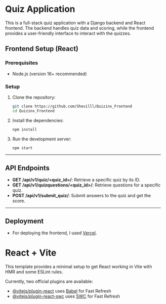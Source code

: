 # Quiz Application

This is a full-stack quiz application with a Django backend and React frontend. The backend handles quiz data and scoring, while the frontend provides a user-friendly interface to interact with the quizzes.

## Frontend Setup (React)

### Prerequisites

-   Node.js (version 16+ recommended)

### Setup

1. Clone the repository:

    ```bash
    git clone https://github.com/Shevilll/Quizinx_Frontend
    cd Quizinx_Frontend
    ```

2. Install the dependencies:

    ```bash
    npm install
    ```

3. Run the development server:
    ```bash
    npm start
    ```

---

## API Endpoints

-   **GET /api/v1/quiz/<quiz_id>/**: Retrieve a specific quiz by its ID.
-   **GET /api/v1/quizquestions/<quiz_id>/**: Retrieve questions for a specific quiz.
-   **POST /api/v1/submit_quiz/**: Submit answers to the quiz and get the score.

---

## Deployment

-   For deploying the frontend, I used [Vercel](https://vercel.com).

# React + Vite

This template provides a minimal setup to get React working in Vite with HMR and some ESLint rules.

Currently, two official plugins are available:

-   [@vitejs/plugin-react](https://github.com/vitejs/vite-plugin-react/blob/main/packages/plugin-react/README.md) uses [Babel](https://babeljs.io/) for Fast Refresh
-   [@vitejs/plugin-react-swc](https://github.com/vitejs/vite-plugin-react-swc) uses [SWC](https://swc.rs/) for Fast Refresh
